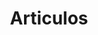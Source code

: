 ---
language: es
layout: blog
title: Articulos
permalink: /blog/

portada: Portada
template: light
portada-subscripcion: Subscríbete a nuestro Blog
portada-linkatodos: Ver todos los posts
categoria2-slug: cultura-libre
categoria3-slug: ciudad-para-todos
categoria4-slug: colaborativa
---